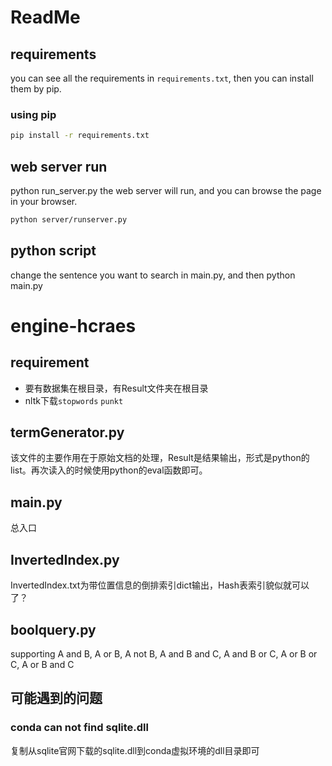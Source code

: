 # ReadMe
## requirements
you can see all the requirements in `requirements.txt`, then you can install them by pip.
### using pip
```bash
pip install -r requirements.txt
```
## web server run
python run_server.py
the web server will run, and you can browse the page in your browser.

```bash
python server/runserver.py
```
## python script
change the sentence you want to search in main.py, and then
python main.py


# engine-hcraes

## requirement

* 要有数据集在根目录，有Result文件夹在根目录
* nltk下载`stopwords` `punkt`

## termGenerator.py

该文件的主要作用在于原始文档的处理，Result是结果输出，形式是python的list。再次读入的时候使用python的eval函数即可。

## main.py

总入口

## InvertedIndex.py

InvertedIndex.txt为带位置信息的倒排索引dict输出，Hash表索引貌似就可以了？

## boolquery.py
supporting A and B, A or B, A not B, A and B and C, A and B or C, A or B or C, A or B and C

## 可能遇到的问题
### conda can not find sqlite.dll
复制从sqlite官网下载的sqlite.dll到conda虚拟环境的dll目录即可
